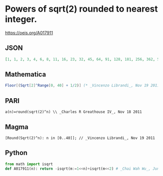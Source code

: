 # Powers of sqrt\(2\) rounded to nearest integer\.
https://oeis.org/A017911
## JSON
```JSON
[1, 1, 2, 3, 4, 6, 8, 11, 16, 23, 32, 45, 64, 91, 128, 181, 256, 362, 512, 724, 1024, 1448, 2048, 2896, 4096, 5793, 8192, 11585, 16384, 23170, 32768, 46341, 65536, 92682, 131072, 185364, 262144, 370728, 524288]
```
## Mathematica
```Mathematica
Floor[(Sqrt[2]^Range[0, 40] + 1/2)] (* _Vincenzo Librandi_, Nov 19 2011 *)
```
## PARI
```PARI
a(n)=round(sqrt(2)^n) \\ _Charles R Greathouse IV_, Nov 18 2011
```
## Magma
```Magma
[Round(Sqrt(2)^n): n in [0..40]]; // _Vincenzo Librandi_, Nov 19 2011
```
## Python
```Python
from math import isqrt
def A017911(n): return -isqrt(m:=1<<n)+isqrt(m<<2) # _Chai Wah Wu_, Jun 18 2024
```
